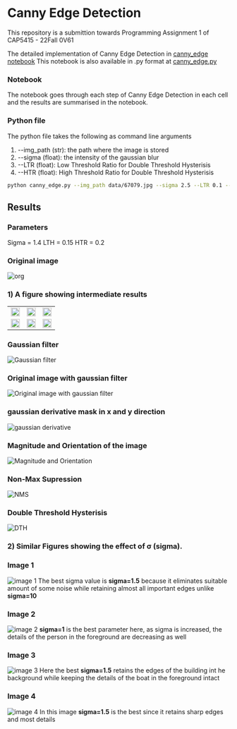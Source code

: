 # Canny Edge Detection

This repository is a submittion towards Programming Assignment 1 of CAP5415 - 22Fall 0V61

The detailed implementation of Canny Edge Detection in [canny_edge notebook](canny_edge.ipynb)
This notebook is also available in .py format at [canny_edge.py](canny_edge.py)

### Notebook 
The notebook goes through each step of Canny Edge Detection in each cell and the results are summarised in the notebook. 

### Python file
The python file takes the following as command line arguments

1) --img_path (str): the path where the image is stored
2) --sigma (float): the intensity of the gaussian blur
3) --LTR (float): Low Threshold Ratio for Double Threshold Hysterisis
4) --HTR (float): High Threshold Ratio for Double Threshold Hysterisis

```bash
python canny_edge.py --img_path data/67079.jpg --sigma 2.5 --LTR 0.1 --HTR 0.2
```
## Results
### Parameters
Sigma = 1.4
LTH = 0.15
HTR = 0.2
### Original image 

![org](results/original_img.jpg)
### 1) A figure showing intermediate results
<table>
 <tr>
  <td align="center"><img src="results/gauss_x.jpg" width="100%" height="auto" /></td>
  <td align="center"><img src="results/gauss_y.jpg" width="100%" height="auto" /></td>
  <td align="center"><img src="results/X_deriv.jpg" width="100%" height="auto" /></td>
 </tr>
 <tr>
  <td align="center"><img src="results/Y_deriv.jpg" width="100%" height="auto" /></td>
  <td align="center"><img src="results/I_mag.jpg" width="100%" height="auto" /></td>
  <td align="center"><img src="results/NMS.jpg" width="100%" height="auto" /></td>
 </tr>
</table>

### Gaussian filter
![Gaussian filter](results/gaussian_filter.jpg)
### Original image with gaussian filter
![Original image with gaussian filter](results/image_with_gausssian_blur.jpg)
### gaussian derivative mask in x and y direction
![gaussian derivative ](results/derivatives_in_xy_direction.jpg)
### Magnitude and Orientation of the image
![Magnitude and Orientation](results/mag_and_orient.jpg)

### Non-Max Supression
![NMS](results/NMS.jpg)
### Double Threshold Hysterisis
![DTH](results/DTH.jpg)

### 2) Similar Figures showing the effect of σ (sigma).
### Image 1
![image 1](results/image_1.jpg)
The best sigma value is **sigma=1.5** because it eliminates suitable amount of some noise while retaining almost all important edges unlike **sigma=10**
### Image 2
![image 2](results/image_2.jpg)
**sigma=1** is the best parameter here, as sigma is increased, the details of the person in the foreground are decreasing as well
### Image 3
![image 3](results/image_3.jpg)
Here the best **sigma=1.5** retains the edges of the building int he background while keeping the details of the boat in the foreground intact
### Image 4
![image 4](results/image_4.jpg)
In this image **sigma=1.5** is the best since it retains sharp edges and most details